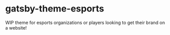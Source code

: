 # gatsby-theme-esports

WIP theme for esports organizations or players looking to get their brand on a website!
